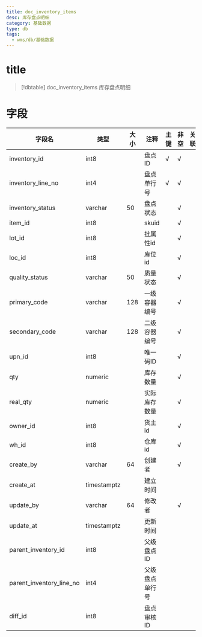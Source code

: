 ```yaml
---
title: doc_inventory_items
desc: 库存盘点明细
category: 基础数据
type: db
tags:
  - wms/db/基础数据
---
```


# title
>[!dbtable] doc_inventory_items
> 库存盘点明细

# 字段
| 字段名 | 类型 | 大小 | 注释 | 主键 | 非空 | 关联 |
| --- | --- | --- | --- | --- | --- | --- |
| inventory_id | int8 |  | 盘点ID | √ | √ |  |
| inventory_line_no | int4 |  | 盘点单行号 | √ | √ |  |
| inventory_status | varchar | 50 | 盘点状态 |  | √ |  |
| item_id | int8 |  | skuid |  | √ |  |
| lot_id | int8 |  | 批属性id |  | √ |  |
| loc_id | int8 |  | 库位id |  | √ |  |
| quality_status | varchar | 50 | 质量状态 |  | √ |  |
| primary_code | varchar | 128 | 一级容器编号 |  | √ |  |
| secondary_code | varchar | 128 | 二级容器编号 |  | √ |  |
| upn_id | int8 |  | 唯一码ID |  | √ |  |
| qty | numeric |  | 库存数量 |  | √ |  |
| real_qty | numeric |  | 实际库存数量 |  | √ |  |
| owner_id | int8 |  | 货主id |  | √ |  |
| wh_id | int8 |  | 仓库id |  | √ |  |
| create_by | varchar | 64 | 创建者 |  | √ |  |
| create_at | timestamptz |  | 建立时间 |  |  |  |
| update_by | varchar | 64 | 修改者 |  | √ |  |
| update_at | timestamptz |  | 更新时间 |  |  |  |
| parent_inventory_id | int8 |  | 父级盘点ID |  |  |  |
| parent_inventory_line_no | int4 |  | 父级盘点单行号 |  |  |  |
| diff_id | int8 |  | 盘点审核ID |  |  |  |

